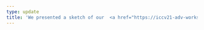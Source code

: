 ```yaml
---
type: update
title: 'We presented a sketch of our  <a href="https://iccv21-adv-workshop.github.io/posters/41.pdf"> adversarial paper</a> in ICCV 2021 workshop on <a href="https://iccv21-adv-workshop.github.io/"> adversarial robustness in the real world.</a>'
---
```


